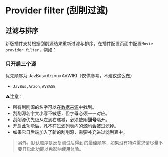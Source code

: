 # Provider filter (刮削过滤)

## 过滤与排序

新版插件支持根据刮削源结果重新过滤与排序。在插件配置页面中配置`Movie provider filter`，例如：

<!-- ### 默认刮削顺序

- `FANZA,Caribbeancom,FC2,Pcolle,1Pondo,10musume,KIN8,C0930,H0930,H4610,MYWIFE,MGS,XXX-AV,Gcolle,Getchu,PACOPACOMAMA,MURAMURA,HeyDouga,HEYZO,CaribbeancomPR,PRESTIGE,SOD,AVE,DUGA,TOKYO-HOT,ARZON,AVWIKI,JavBus,JAV321,AIRAV`

### 过滤无码源

仅供参考，不建议这么做

- `FANZA,MYWIFE,MGS,Getchu,PRESTIGE,SOD,DUGA,ARZON,AVWIKI,JavBus,JAV321,AIRAV` -->

### 只开启三个源

优先顺序为 JavBus>Arzon>AVWIKI（仅供参考，不建议这么做）

- `JavBus,Arzon,AVBASE`

⚠️注意：

- 所有刮削源的名字可以在[数据来源](./metadata-providers.md)中找到。
- 刮削源名字大小写不敏感，但字母必须一一对应。
- 刮削源优先级从左到右递减，必须使用**逗号**隔开。
- 开启此功能后，凡不在过滤列表内的源均会被过滤掉。
- 如果它日后端加入了新的刮削源，需要补充进过滤列表中。

> 另外，默认顺序是反复测试后得到的最佳顺序，如果没有特殊需求请尽量不要开启此功能以免影响使用体验。
